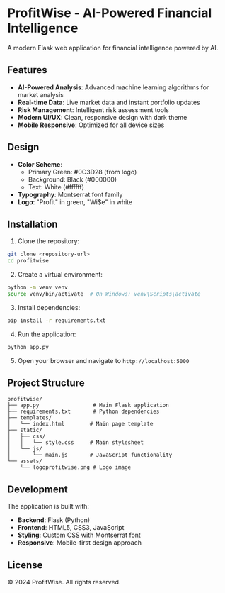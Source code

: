 # ProfitWise - AI-Powered Financial Intelligence

A modern Flask web application for financial intelligence powered by AI.

## Features

- **AI-Powered Analysis**: Advanced machine learning algorithms for market analysis
- **Real-time Data**: Live market data and instant portfolio updates
- **Risk Management**: Intelligent risk assessment tools
- **Modern UI/UX**: Clean, responsive design with dark theme
- **Mobile Responsive**: Optimized for all device sizes

## Design

- **Color Scheme**: 
  - Primary Green: #0C3D28 (from logo)
  - Background: Black (#000000)
  - Text: White (#ffffff)
- **Typography**: Montserrat font family
- **Logo**: "Profit" in green, "Wi$e" in white

## Installation

1. Clone the repository:
```bash
git clone <repository-url>
cd profitwise
```

2. Create a virtual environment:
```bash
python -m venv venv
source venv/bin/activate  # On Windows: venv\Scripts\activate
```

3. Install dependencies:
```bash
pip install -r requirements.txt
```

4. Run the application:
```bash
python app.py
```

5. Open your browser and navigate to `http://localhost:5000`

## Project Structure

```
profitwise/
├── app.py                 # Main Flask application
├── requirements.txt       # Python dependencies
├── templates/
│   └── index.html        # Main page template
├── static/
│   ├── css/
│   │   └── style.css     # Main stylesheet
│   └── js/
│       └── main.js       # JavaScript functionality
└── assets/
    └── logoprofitwise.png # Logo image
```

## Development

The application is built with:
- **Backend**: Flask (Python)
- **Frontend**: HTML5, CSS3, JavaScript
- **Styling**: Custom CSS with Montserrat font
- **Responsive**: Mobile-first design approach

## License

© 2024 ProfitWise. All rights reserved.
